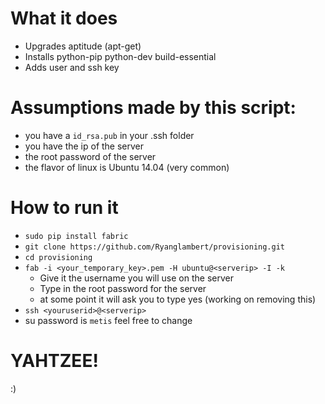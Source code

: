 # What it does
- Upgrades aptitude (apt-get)
- Installs python-pip python-dev build-essential
- Adds user and ssh key

# Assumptions made by this script: 

- you have a `id_rsa.pub` in your .ssh folder
- you have the ip of the server
- the root password of the server
- the flavor of linux is Ubuntu 14.04 (very common)

# How to run it

- `sudo pip install fabric`
- `git clone https://github.com/Ryanglambert/provisioning.git`
- `cd provisioning`
- `fab -i <your_temporary_key>.pem -H ubuntu@<serverip> -I -k`
    - Give it the username you will use on the server
    - Type in the root password for the server
    - at some point it will ask you to type yes (working on removing this)
- `ssh <youruserid>@<serverip>`
- su password is `metis` feel free to change

# YAHTZEE!

:)
